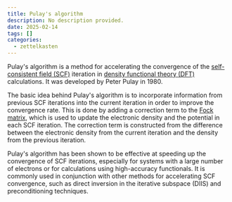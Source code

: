 ```yaml
---
title: Pulay's algorithm
description: No description provided.
date: 2025-02-14
tags: []
categories:
  - zettelkasten
---
```


Pulay's algorithm is a method for accelerating the convergence of the
[self-consistent field (SCF)](self-consistent%20field%20(SCF)) iteration in
[density functional theory (DFT)](density%20functional%20theory%20(DFT))
calculations. It was developed by Peter Pulay in 1980.

The basic idea behind Pulay's algorithm is to incorporate information from
previous SCF iterations into the current iteration in order to improve the
convergence rate. This is done by adding a correction term to the [Fock
matrix](Fock%20matrix.md), which is used to update the electronic density and
the potential in each SCF iteration. The correction term is constructed from the
difference between the electronic density from the current iteration and the
density from the previous iteration.

Pulay's algorithm has been shown to be effective at speeding up the convergence
of SCF iterations, especially for systems with a large number of electrons or
for calculations using high-accuracy functionals. It is commonly used in
conjunction with other methods for accelerating SCF convergence, such as direct
inversion in the iterative subspace (DIIS) and preconditioning techniques.
